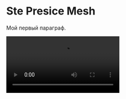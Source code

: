<!DOCTYPE html>
<html>
<body>

<h1>Ste Presice Mesh</h1>

<p>Мой первый параграф.</p>
<video autoplay="" controls="" loop="" src="https://i.imgur.com/aIBupyy.gif"> </video>

</body>
</html>
